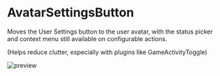 # AvatarSettingsButton
Moves the User Settings button to the user avatar, with the status picker and context menu still available on configurable actions. 

(Helps reduce clutter, especially with plugins like GameActivityToggle)

![preview](https://cdn.discordapp.com/attachments/470024236497502218/952062200560877578/avatarsettingspreview.gif)